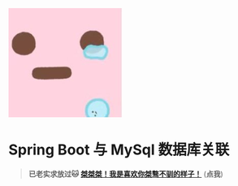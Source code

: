 <!-- _coverpage.md -->

![alt text](image/已老实求放过.jpg)
# Spring Boot 与 MySql 数据库关联
> **已老实求放过🐱**
> **[桀桀桀！我是喜欢你桀骜不驯的样子！](/README.md)** (**点我**)
